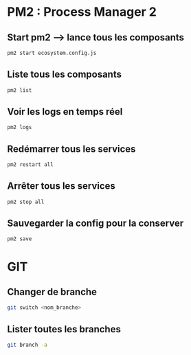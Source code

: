 # PM2 : Process Manager 2
## Start pm2 --> lance tous les composants

```sh
pm2 start ecosystem.config.js
```

## Liste tous les composants

```sh
pm2 list
```

## Voir les logs en temps réel

```sh
pm2 logs
```

## Redémarrer tous les services

```sh
pm2 restart all
```

## Arrêter tous les services

```sh
pm2 stop all
```

## Sauvegarder la config pour la conserver 

```sh
pm2 save
```

# GIT

## Changer de branche

```sh
git switch <nom_branche>
```

## Lister toutes les branches

```sh
git branch -a
```

